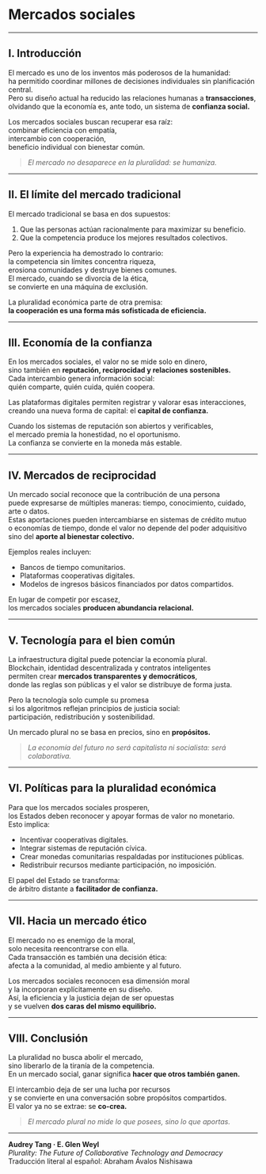 # Mercados sociales

---

## I. Introducción

El mercado es uno de los inventos más poderosos de la humanidad:  
ha permitido coordinar millones de decisiones individuales sin planificación central.  
Pero su diseño actual ha reducido las relaciones humanas a **transacciones**,  
olvidando que la economía es, ante todo, un sistema de **confianza social.**

Los mercados sociales buscan recuperar esa raíz:  
combinar eficiencia con empatía,  
intercambio con cooperación,  
beneficio individual con bienestar común.

> *El mercado no desaparece en la pluralidad: se humaniza.*

---

## II. El límite del mercado tradicional

El mercado tradicional se basa en dos supuestos:
1. Que las personas actúan racionalmente para maximizar su beneficio.  
2. Que la competencia produce los mejores resultados colectivos.

Pero la experiencia ha demostrado lo contrario:  
la competencia sin límites concentra riqueza,  
erosiona comunidades y destruye bienes comunes.  
El mercado, cuando se divorcia de la ética,  
se convierte en una máquina de exclusión.

La pluralidad económica parte de otra premisa:  
**la cooperación es una forma más sofisticada de eficiencia.**

---

## III. Economía de la confianza

En los mercados sociales, el valor no se mide solo en dinero,  
sino también en **reputación, reciprocidad y relaciones sostenibles.**  
Cada intercambio genera información social:  
quién comparte, quién cuida, quién coopera.

Las plataformas digitales permiten registrar y valorar esas interacciones,  
creando una nueva forma de capital: el **capital de confianza.**

Cuando los sistemas de reputación son abiertos y verificables,  
el mercado premia la honestidad, no el oportunismo.  
La confianza se convierte en la moneda más estable.

---

## IV. Mercados de reciprocidad

Un mercado social reconoce que la contribución de una persona  
puede expresarse de múltiples maneras: tiempo, conocimiento, cuidado, arte o datos.  
Estas aportaciones pueden intercambiarse en sistemas de crédito mutuo  
o economías de tiempo, donde el valor no depende del poder adquisitivo  
sino del **aporte al bienestar colectivo.**

Ejemplos reales incluyen:
- Bancos de tiempo comunitarios.  
- Plataformas cooperativas digitales.  
- Modelos de ingresos básicos financiados por datos compartidos.  

En lugar de competir por escasez,  
los mercados sociales **producen abundancia relacional.**

---

## V. Tecnología para el bien común

La infraestructura digital puede potenciar la economía plural.  
Blockchain, identidad descentralizada y contratos inteligentes  
permiten crear **mercados transparentes y democráticos**,  
donde las reglas son públicas y el valor se distribuye de forma justa.

Pero la tecnología solo cumple su promesa  
si los algoritmos reflejan principios de justicia social:  
participación, redistribución y sostenibilidad.

Un mercado plural no se basa en precios, sino en **propósitos.**

> *La economía del futuro no será capitalista ni socialista: será colaborativa.*

---

## VI. Políticas para la pluralidad económica

Para que los mercados sociales prosperen,  
los Estados deben reconocer y apoyar formas de valor no monetario.  
Esto implica:
- Incentivar cooperativas digitales.  
- Integrar sistemas de reputación cívica.  
- Crear monedas comunitarias respaldadas por instituciones públicas.  
- Redistribuir recursos mediante participación, no imposición.

El papel del Estado se transforma:  
de árbitro distante a **facilitador de confianza.**

---

## VII. Hacia un mercado ético

El mercado no es enemigo de la moral,  
solo necesita reencontrarse con ella.  
Cada transacción es también una decisión ética:  
afecta a la comunidad, al medio ambiente y al futuro.

Los mercados sociales reconocen esa dimensión moral  
y la incorporan explícitamente en su diseño.  
Así, la eficiencia y la justicia dejan de ser opuestas  
y se vuelven **dos caras del mismo equilibrio.**

---

## VIII. Conclusión

La pluralidad no busca abolir el mercado,  
sino liberarlo de la tiranía de la competencia.  
En un mercado social, ganar significa **hacer que otros también ganen.**

El intercambio deja de ser una lucha por recursos  
y se convierte en una conversación sobre propósitos compartidos.  
El valor ya no se extrae: se **co-crea.**

> *El mercado plural no mide lo que posees, sino lo que aportas.*

---

**Audrey Tang · E. Glen Weyl**  
*Plurality: The Future of Collaborative Technology and Democracy*  
Traducción literal al español: Abraham Ávalos Nishisawa
